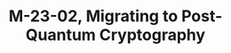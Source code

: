 ---
title: "M-23-02, Migrating to Post-Quantum Cryptography"
description: "Describes preparatory steps for agencies to undertake as they begin their transition to PQC by conducting a prioritized inventory of cryptographic systems . Provides transitional guidance to agencies in the period before PQC standards are finalized by the National Institute of Standards and Technology (NIST), after which OMB will issue further guidance
"
url-link: "https://www.whitehouse.gov/wp-content/uploads/2022/11/M-23-02-M-Memo-on-Migrating-to-Post-Quantum-Cryptography.pdf"
type: "PDF"
gov-only: "false"
is-external: "true"
publication-date: "November 18, 2022"
reading-time: "15"
resource-type: "Guidance"
filter: "p-filter"
audience: "security-compliance"
branded-offerings: "acquisition-policy-it-category"
---
